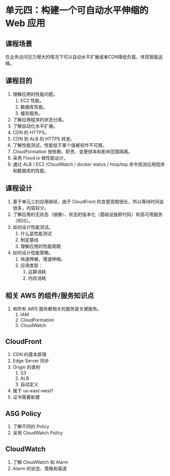 # 单元四：构建一个可自动水平伸缩的 Web 应用

## 课程场景

在业务访问压力增大的情况下可以自动水平扩展或者CDN降低负载，体现智能运维。

## 课程目的

1. 理解应用的性能问题。
   1. EC2 性能。
   2. 数据库性能。
   3. 缓存服务。
2. 了解应用程序的状态分离。
3. 了解自动化水平扩展。
4. CDN 的 HTTPS。
5. CDN 到 ALB 的 HTTPS 转发。
6. 了解性能测试，性能低于某个值被视作不可用。
7. CloudFormation 按依赖、职责、变更频率和影响范围隔离。
8. 采用 Flood.io 做性能设计。
9. 通过 ALB / EC2 /CloudWatch / docker status / htop/top 命令观测应用程序和数据库的性能。

## 课程设计

1. 基于单元三的应用继续，由于 CloudFront 的变更周期很长，所以等待时间会很多，内容较少。
2. 了解应用的无状态（镜像）、状态的版本化（基础设施即代码）和高可用服务（RDS）。
3. 如何设计性能测试。
   1. 什么是性能测试
   2. 制定基线
   3. 理解应用的性能周期
4. 如何设计性能策略。
   1. 快速伸展，慢速伸缩。
   2. 应用类型：
      1. 运算消耗
      2. 内存消耗

## 相关 AWS 的组件/服务知识点

1. 和所有 AWS 服务都相关的服务是关键服务。
   1. IAM
   2. CloudFormation
   3. CloudWatch

## CloudFront

1. CDN 的基本原理
2. Edge Server 同步
3. Origin 的类别
   1. S3
   2. ALB
   3. 自动定义
4. 属于 us-east-west1
5. 证书需要新建

## ASG Policy

1. 了解不同的 Policy
2. 采用 CloudWatch Policy

## CloudWatch

1. 了解 CloudWatch 和 Alarm
2. Alarm 的状态、策略和渠道


